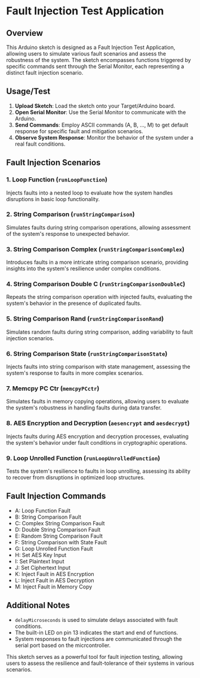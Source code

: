 #  Fault Injection Test Application

## Overview

This Arduino sketch is designed as a Fault Injection Test Application, allowing users to simulate various fault scenarios and assess the robustness of the system. The sketch encompasses functions triggered by specific commands sent through the Serial Monitor, each representing a distinct fault injection scenario.

## Usage/Test

1. **Upload Sketch**: Load the sketch onto your Target/Arduino board.
2. **Open Serial Monitor**: Use the Serial Monitor to communicate with the Arduino.
3. **Send Commands**: Employ ASCII commands (A, B, ..., M) to get default response for specific fault and mitigation scenarios.
4. **Observe System Response**: Monitor the behavior of the system under a real fault conditions.

## Fault Injection Scenarios

### 1. Loop Function (`runLoopFunction`)

Injects faults into a nested loop to evaluate how the system handles disruptions in basic loop functionality.

### 2. String Comparison (`runStringComparison`)

Simulates faults during string comparison operations, allowing assessment of the system's response to unexpected behavior.

### 3. String Comparison Complex (`runStringComparisonComplex`)

Introduces faults in a more intricate string comparison scenario, providing insights into the system's resilience under complex conditions.

### 4. String Comparison Double C (`runStringComparisonDoubleC`)

Repeats the string comparison operation with injected faults, evaluating the system's behavior in the presence of duplicated faults.

### 5. String Comparison Rand (`runStringComparisonRand`)

Simulates random faults during string comparison, adding variability to fault injection scenarios.

### 6. String Comparison State (`runStringComparisonState`)

Injects faults into string comparison with state management, assessing the system's response to faults in more complex scenarios.

### 7. Memcpy PC Ctr (`memcpyPCctr`)

Simulates faults in memory copying operations, allowing users to evaluate the system's robustness in handling faults during data transfer.

### 8. AES Encryption and Decryption (`aesencrypt` and `aesdecrypt`)

Injects faults during AES encryption and decryption processes, evaluating the system's behavior under fault conditions in cryptographic operations.

### 9. Loop Unrolled Function (`runLoopUnrolledFunction`)

Tests the system's resilience to faults in loop unrolling, assessing its ability to recover from disruptions in optimized loop structures.

## Fault Injection Commands

- A: Loop Function Fault
- B: String Comparison Fault
- C: Complex String Comparison Fault
- D: Double String Comparison Fault
- E: Random String Comparison Fault
- F: String Comparison with State Fault
- G: Loop Unrolled Function Fault
- H: Set AES Key Input
- I: Set Plaintext Input
- J: Set Ciphertext Input
- K: Inject Fault in AES Encryption
- L: Inject Fault in AES Decryption
- M: Inject Fault in Memory Copy

## Additional Notes

- `delayMicroseconds` is used to simulate delays associated with fault conditions.
- The built-in LED on pin 13 indicates the start and end of functions.
- System responses to fault injections are communicated through the serial port based on the micrcontroller.

This sketch serves as a powerful tool for fault injection testing, allowing users to assess the resilience and fault-tolerance of their systems in various scenarios.
